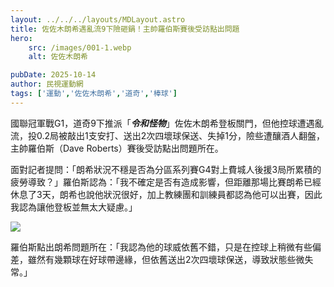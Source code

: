 ```yaml
---
layout: ../../../layouts/MDLayout.astro
title: 佐佐木朗希遇亂流9下險砸鍋！主帥羅伯斯賽後受訪點出問題
hero:
    src: /images/001-1.webp
    alt: 佐佐木朗希

pubDate: 2025-10-14
author: 民視運動網
tags: ['運動','佐佐木朗希','道奇','棒球']
---
```


國聯冠軍戰G1，道奇9下推派「***令和怪物***」佐佐木朗希登板關門，但他控球遭遇亂流，投0.2局被敲出1支安打、送出2次四壞球保送、失掉1分，險些遭釀酒人翻盤，主帥羅伯斯（Dave Roberts）賽後受訪點出問題所在。

面對記者提問：「朗希狀況不穩是否為分區系列賽G4對上費城人後援3局所累積的疲勞導致？」羅伯斯認為：「我不確定是否有造成影響，但距離那場比賽朗希已經休息了3天，朗希也說他狀況很好，加上教練團和訓練員都認為他可以出賽，因此我認為讓他登板並無太大疑慮。」
 
![](/images/001-2.jpg)

羅伯斯點出朗希問題所在：「我認為他的球威依舊不錯，只是在控球上稍微有些偏差，雖然有幾顆球在好球帶邊緣，但依舊送出2次四壞球保送，導致狀態些微失常。」
